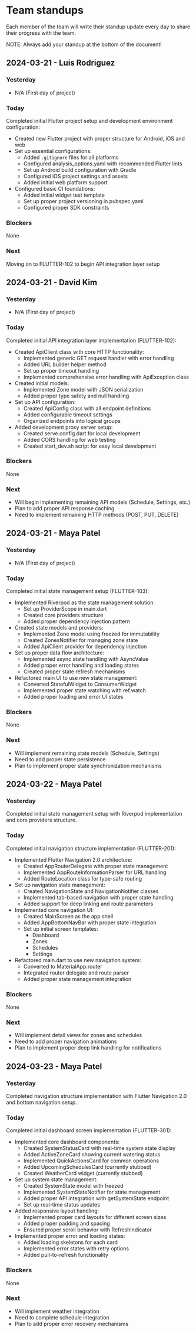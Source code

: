 # Team standups

Each member of the team will write their standup update every day to share their
progress with the team.

NOTE: Always add your standup at the bottom of the document!

## 2024-03-21 - Luis Rodriguez

### Yesterday
- N/A (First day of project)

### Today
Completed initial Flutter project setup and development environment configuration:
- Created new Flutter project with proper structure for Android, iOS and web
- Set up essential configurations:
  - Added `.gitignore` files for all platforms
  - Configured analysis_options.yaml with recommended Flutter lints
  - Set up Android build configuration with Gradle
  - Configured iOS project settings and assets
  - Added initial web platform support
- Configured basic CI foundations:
  - Added initial widget test template
  - Set up proper project versioning in pubspec.yaml
  - Configured proper SDK constraints

### Blockers
None

### Next
Moving on to FLUTTER-102 to begin API integration layer setup

## 2024-03-21 - David Kim

### Yesterday
- N/A (First day of project)

### Today
Completed initial API integration layer implementation (FLUTTER-102):
- Created ApiClient class with core HTTP functionality:
  - Implemented generic GET request handler with error handling
  - Added URL builder helper method
  - Set up proper timeout handling
  - Implemented comprehensive error handling with ApiException class
- Created initial models:
  - Implemented Zone model with JSON serialization
  - Added proper type safety and null handling
- Set up API configuration:
  - Created ApiConfig class with all endpoint definitions
  - Added configurable timeout settings
  - Organized endpoints into logical groups
- Added development proxy server setup:
  - Created serve.config.dart for local development
  - Added CORS handling for web testing
  - Created start_dev.sh script for easy local development

### Blockers
None

### Next
- Will begin implementing remaining API models (Schedule, Settings, etc.)
- Plan to add proper API response caching
- Need to implement remaining HTTP methods (POST, PUT, DELETE)

## 2024-03-21 - Maya Patel

### Yesterday
- N/A (First day of project)

### Today
Completed initial state management setup (FLUTTER-103):
- Implemented Riverpod as the state management solution:
  - Set up ProviderScope in main.dart
  - Created core providers structure
  - Added proper dependency injection pattern
- Created state models and providers:
  - Implemented Zone model using freezed for immutability
  - Created ZonesNotifier for managing zone state
  - Added ApiClient provider for dependency injection
- Set up proper data flow architecture:
  - Implemented async state handling with AsyncValue
  - Added proper error handling and loading states
  - Created proper state refresh mechanisms
- Refactored main UI to use new state management:
  - Converted StatefulWidget to ConsumerWidget
  - Implemented proper state watching with ref.watch
  - Added proper loading and error UI states

### Blockers
None

### Next
- Will implement remaining state models (Schedule, Settings)
- Need to add proper state persistence
- Plan to implement proper state synchronization mechanisms

## 2024-03-22 - Maya Patel

### Yesterday
Completed initial state management setup with Riverpod implementation and core providers structure.

### Today
Completed initial navigation structure implementation (FLUTTER-201):
- Implemented Flutter Navigation 2.0 architecture:
  - Created AppRouterDelegate with proper state management
  - Implemented AppRouteInformationParser for URL handling
  - Added RouteLocation class for type-safe routing
- Set up navigation state management:
  - Created NavigationState and NavigationNotifier classes
  - Implemented tab-based navigation with proper state handling
  - Added support for deep linking and route parameters
- Implemented core navigation UI:
  - Created MainScreen as the app shell
  - Added AppBottomNavBar with proper state integration
  - Set up initial screen templates:
    - Dashboard
    - Zones
    - Schedules
    - Settings
- Refactored main.dart to use new navigation system:
  - Converted to MaterialApp.router
  - Integrated router delegate and route parser
  - Added proper state management integration

### Blockers
None

### Next
- Will implement detail views for zones and schedules
- Need to add proper navigation animations
- Plan to implement proper deep link handling for notifications

## 2024-03-23 - Maya Patel

### Yesterday
Completed navigation structure implementation with Flutter Navigation 2.0 and bottom navigation setup.

### Today
Completed initial dashboard screen implementation (FLUTTER-301):
- Implemented core dashboard components:
  - Created SystemStatusCard with real-time system state display
  - Added ActiveZoneCard showing current watering status
  - Implemented QuickActionsCard for common operations
  - Added UpcomingSchedulesCard (currently stubbed)
  - Created WeatherCard widget (currently stubbed)
- Set up system state management:
  - Created SystemState model with freezed
  - Implemented SystemStateNotifier for state management
  - Added proper API integration with getSystemState endpoint
  - Set up real-time status updates
- Added responsive layout handling:
  - Implemented proper card layouts for different screen sizes
  - Added proper padding and spacing
  - Ensured proper scroll behavior with RefreshIndicator
- Implemented proper error and loading states:
  - Added loading skeletons for each card
  - Implemented error states with retry options
  - Added pull-to-refresh functionality

### Blockers
None

### Next
- Will implement weather integration
- Need to complete schedule integration
- Plan to add proper error recovery mechanisms